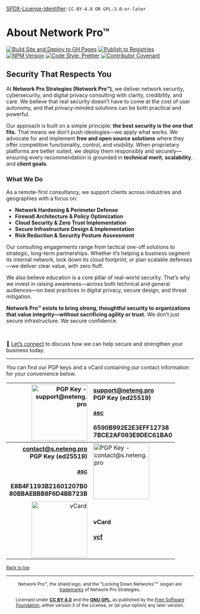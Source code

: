 <!-- =====================================================================
src/README.md

Copyright © 2025 Network Pro Strategies (Network Pro™)
SPDX-License-Identifier: CC-BY-4.0 OR GPL-3.0-or-later
This file is part of Network Pro.
====================================================================== -->

[SPDX-License-Identifier](https://spdx.dev/learn/handling-license-info/):
`CC-BY-4.0 OR GPL-3.0-or-later`

<a name="top"></a>

# About Network Pro&trade;

[![Build Site and Deploy to GH Pages](https://github.com/netwk-pro/docs/actions/workflows/build-and-deploy.yml/badge.svg)](https://github.com/netwk-pro/docs/actions/workflows/build-and-deploy.yml)
[![Publish to Registries](https://github.com/netwk-pro/docs/actions/workflows/publish.yml/badge.svg)](https://github.com/netwk-pro/docs/actions/workflows/publish.yml)  
[![NPM Version](https://img.shields.io/npm/v/%40networkpro%2Fdocs?registry_uri=https%3A%2F%2Fregistry.npmjs.com&style=flat&logo=npm&color=%23CB3837)](https://www.npmjs.com/package/@networkpro/docs)
[![Code Style: Prettier](https://img.shields.io/badge/code_style-prettier-ff69b4.svg?style=flat)](https://github.com/prettier/prettier)
[![Contributor Covenant](https://img.shields.io/badge/Contributor%20Covenant-2.1-4baaaa.svg)](https://github.com/netwk-pro/netwk-pro.github.io/blob/master/CODE_OF_CONDUCT.md)

## Security That Respects You

At **Network Pro Strategies (Network Pro&trade;)**, we deliver network security,
cybersecurity, and digital privacy consulting with clarity, credibility, and
care. We believe that real security doesn’t have to come at the cost of user
autonomy, and that privacy-minded solutions can be both practical and powerful.

Our approach is built on a simple principle: **the best security is the one that
fits.** That means we don’t push ideologies—we apply what works. We advocate for
and implement **free and open source solutions** where they offer competitive
functionality, control, and visibility. When proprietary platforms are better
suited, we deploy them responsibly and securely—ensuring every recommendation is
grounded in **technical merit**, **scalability**, and **client goals**.

### **What We Do**

As a remote-first consultancy, we support clients across industries and
geographies with a focus on:

- **Network Hardening & Perimeter Defense**
- **Firewall Architecture & Policy Optimization**
- **Cloud Security & Zero Trust Implementation**
- **Secure Infrastructure Design & Implementation**
- **Risk Reduction & Security Posture Assessment**

Our consulting engagements range from tactical one-off solutions to strategic,
long-term partnerships. Whether it’s helping a business segment its internal
network, lock down its cloud footprint, or plan scalable defenses—we deliver
clear value, with zero fluff.

We also believe education is a core pillar of real-world security. That’s why we
invest in raising awareness—across both technical and general audiences—on best
practices in digital privacy, secure design, and threat mitigation.

**Network Pro&trade; exists to bring strong, thoughtful security to
organizations that value integrity—without sacrificing agility or trust.** We
don’t just secure infrastructure. We secure confidence.

&nbsp;

🔹 [Let’s connect](https://netwk.pro/contact) to discuss how we can help secure
and strengthen your business today.

---

You can find our PGP keys and a vCard containing our contact information for
your convenience below.

|                                                                                                                                                                                  <img decoding="async" loading="lazy" src="https://netwk.pro/pgp/pgp-support.png" height="150px" width="150px" alt="PGP Key - support@neteng.pro"> | **[support@neteng.pro](https://keys.openpgp.org/search?q=support%40neteng.pro)**<br />**PGP Key (ed25519)**<br />&nbsp;<br /><a href="https://netwk.pro/pgp/support@neteng.pro.asc" type="application/pgp-keys" download target="_blank">**asc**</a><br />&nbsp;<br />**6590B992E2E3EFF12738**<br />**7BCE2AF093E9DEC61BA0** |
| ---------------------------------------------------------------------------------------------------------------------------------------------------------------------------------------------------------------------------------------------------------------------------------------------------------------------------------: | :--------------------------------------------------------------------------------------------------------------------------------------------------------------------------------------------------------------------------------------------------------------------------------------------------------------------------- |
| **[contact@s.neteng.pro](https://keys.openpgp.org/search?q=contact%40s.neteng.pro)**<br />**PGP Key (ed25519)**<br />&nbsp;<br /><a href="https://netwk.pro/pgp/contact@s.neteng.pro.asc" type="application/pgp-keys" download target="_blank">**asc**</a><br />&nbsp;<br />**E8B4F1193B21601207B0**<br />**80BBAEBBB8F6D4BB723B** | <img decoding="async" loading="lazy" src="https://netwk.pro/pgp/pgp-contact.png" height="150px" width="150px" alt="PGP Key - contact@s.neteng.pro">                                                                                                                                                                          |
|                                                                                                                                                                                                               <img decoding="async" loading="lazy" src="https://netwk.pro/pgp/vcard.png" height="150px" width="150px" alt="vCard"> | **vCard**<br />&nbsp;<br /><a href="https://netwk.pro/bin/contact.vcf" type="text/vcard" download target="_blank">**vcf**</a>                                                                                                                                                                                                |

<sub>[Back to top](#top)</sub>

---

<span style="font-size: 12px; text-align: center;">

<p>Network Pro&trade;, the shield logo, and the "Locking Down Networks&trade;" slogan are <a href="https://docs.netwk.pro/legal/#trademark" target="_self">trademarks</a> of Network Pro Strategies.</p>

<p>Licensed under <a href="https://docs.netwk.pro/legal/#cc-by" target="_self"><strong>CC BY 4.0</strong></a> and the <a href="https://docs.netwk.pro/legal/#gnu-gpl" target="_self"><strong>GNU GPL</strong></a>, as published by the <a rel="noopener noreferrer" href="https://fsf.org" target="_blank">Free Software Foundation</a>, either version 3 of the License, or (at your option) any later version.</p>

</span>
